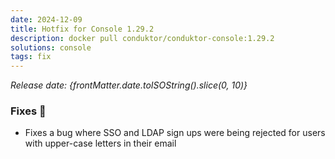```yaml
---
date: 2024-12-09
title: Hotfix for Console 1.29.2
description: docker pull conduktor/conduktor-console:1.29.2
solutions: console
tags: fix
---
```


*Release date: {frontMatter.date.toISOString().slice(0, 10)}*

### Fixes 🔨
- Fixes a bug where SSO and LDAP sign ups were being rejected for users with upper-case letters in their email
